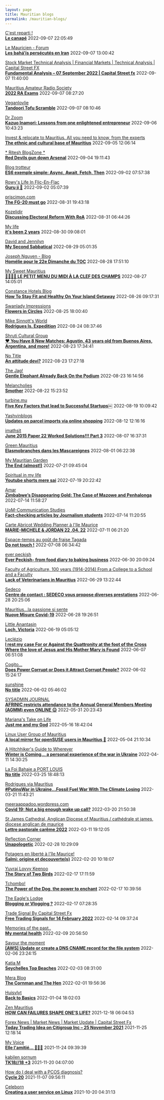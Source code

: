 ```yaml
---
layout: page
title: Mauritian blogs
permalink: /mauritian-blogs/
---
```


[C'est reparti !](https://c-est-reparti.blogspot.com/)  
**[Le canapé](https://c-est-reparti.blogspot.com/2022/09/le-canape.html)**  2022-09-07 22:05:49

[Le Mauricien - Forum](https://www.lemauricien.com/category/opinions/forum/)  
**[Les bahá’ís persécutés en Iran](https://www.lemauricien.com/le-mauricien/les-bahais-persecutes-en-iran/512199/)**  2022-09-07 13:00:42

[Stock Market Technical Analysis &#124; Financial Markets &#124; Technical Analysis &#124; Capital Street FX](https://dailytechnicalanalysisforexnews.blogspot.com/)  
**[Fundamental Analysis – 07 September 2022 &#124; Capital Street fx](https://dailytechnicalanalysisforexnews.blogspot.com/2022/09/fundamental-analysis-07-september-2022.html)**  2022-09-07 11:40:00

[Mauritius Amateur Radio Society](https://mars3b8.wordpress.com/)  
**[2022 RA Exams](https://3b8mars.org/2022/09/07/2022-ra-exams/)**  2022-09-07 08:27:20

[Veganlovlie](https://veganlovlie.com)  
**[Tandoori Tofu Scramble](https://veganlovlie.com/tandoori-tofu-scramble/)**  2022-09-07 08:10:46

[Dr Zoom](https://zoomdr.blogspot.com/)  
**[Kazuo Inamori: Lessons from one enlightened entrepreneur](https://zoomdr.blogspot.com/2022/09/kazuo-inamori-lessons-from-one.html)**  2022-09-06 10:43:23

[Invest & relocate to Mauritius. All you need to know, from the experts](https://relocationmauritius.wordpress.com)  
**[The ethnic and cultural base of Mauritius](https://relocationmauritius.wordpress.com/2022/09/05/the-ethnic-and-cultural-base-of-mauritius/)**  2022-09-05 12:06:14

[* Ritesh BlogZone *](https://ritesh2103.wordpress.com)  
**[Red Devils gun down Arsenal](https://ritesh2103.wordpress.com/2022/09/04/red-devils-gun-down-arsenal-2/)**  2022-09-04 19:11:43

[Blog trotteur](https://patoutafeca.blogspot.com/)  
**[ES6 exemple simple: Async, Await, Fetch, Then](https://patoutafeca.blogspot.com/2022/09/es6-exemple-simple-async-await-fetch.html)**  2022-09-02 07:57:38

[Rowy's Life In Flic-En-Flac](https://flicenflac.blogspot.com/)  
**[Guru ji 🙏](https://flicenflac.blogspot.com/2022/09/guru-ji.html)**  2022-09-02 05:07:39

[priscimon.com](https://priscimon.com/blog)  
**[The FG-20 must go](https://priscimon.com/blog/2022/08/31/the-fg-20-must-go/)**  2022-08-31 19:43:18

[Kozelidir](http://kozelidir.blogspot.com/)  
**[Discussing Electoral Reform With ReA](http://kozelidir.blogspot.com/2022/08/discussing-electoral-reform-with-rea.html)**  2022-08-31 06:44:26

[My life](https://myanonymouslife24.blogspot.com/)  
**[it's been 2 years](https://myanonymouslife24.blogspot.com/2022/08/its-been-2-years.html)**  2022-08-30 09:08:01

[David and Jennilyn](https://davidandjennilyn.com)  
**[My Second Sabbatical](https://davidandjennilyn.com/2022/08/28/my-second-sabbatical/)**  2022-08-29 05:01:35

[Joseph Nguyen - Blog](https://josephnguyenmahebourg.blogspot.com/)  
**[Homélie pour le 22e Dimanche du TOC](https://josephnguyenmahebourg.blogspot.com/2022/08/homelie-pour-le-22e-dimanche-du-toc.html)**  2022-08-28 17:51:10

[My Sweet Mauritius](https://mysweetmauritius.blogspot.com/)  
**[🌴🇲🇺🌴 LE PETIT MENU DU MIDI À LA CLEF DES CHAMPS](https://mysweetmauritius.blogspot.com/2022/08/le-petit-menu-du-midi-la-clef-des-champs.html)**  2022-08-27 14:05:01

[Constance Hotels Blog](https://blog.constancehotels.com)  
**[How To Stay Fit and Healthy On Your Island Getaway](https://blog.constancehotels.com/how-to-stay-fit-and-healthy-on-your-island-getaway/)**  2022-08-26 09:17:31

[Swanlady Impressions](https://swanlady-impressions.blogspot.com/)  
**[Flowers in Circles](https://swanlady-impressions.blogspot.com/2022/08/flowers-in-circles.html)**  2022-08-25 18:00:40

[Mike Sinnott's World](https://msinnott.net)  
**[Rodrigues Is. Expedition](https://msinnott.net/2022/08/24/rodrigues-is-expedition/?utm_source=rss&utm_medium=rss&utm_campaign=rodrigues-is-expedition)**  2022-08-24 08:37:46

[Shruti Cultural Group](https://shruticulturalgroup.blogspot.com/)  
**[❤️ You Have 8 New Matches: Agustin, 43 years old from Buenos Aires, Argentina, and more!](https://shruticulturalgroup.blogspot.com/2022/08/you-have-8-new-matches-agustin-43-years.html)**  2022-08-23 17:34:41

[No Title](https://vintishgokool.blogspot.com/)  
**[An attitude devi?](https://vintishgokool.blogspot.com/2022/08/an-attitude-devi.html)**  2022-08-23 17:27:18

[The Jag!](https://morisk.blogspot.com/)  
**[Gentle Elephant Already Back On the Podium](https://morisk.blogspot.com/2022/08/gentle-elephant-already-back-on-podium.html)**  2022-08-23 16:14:56

[Melancholies](https://faustianmatters.blogspot.com/)  
**[Smother](https://faustianmatters.blogspot.com/2022/08/smother.html)**  2022-08-22 15:23:52

[turbine.mu](https://turbine.mu)  
**[Five Key Factors that lead to Successful Startups￼](https://turbine.mu/2022/08/19/key-factors-leading-to-success/)**  2022-08-19 10:09:42

[Yashvinblogs](https://yashvinblogs.com)  
**[Updates on parcel imports via online shopping](https://yashvinblogs.com/2022/08/12/online-shopping-google-home-hub/)**  2022-08-12 12:16:16

[imathsit](https://imathsit.blogspot.com/)  
**[June 2015 Paper 22 Worked Solutions!!! Part 3](https://imathsit.blogspot.com/2022/08/june-2015-paper-22-solutions-part-3.html)**  2022-08-07 16:37:31

[Green Mauritius](https://greenmauritius.blogspot.com/)  
**[Elasmobranches dans les Mascareignes](https://greenmauritius.blogspot.com/2022/07/elasmobranches-dans-les-mascareignes.html)**  2022-08-01 06:22:38

[My Mauritian Garden](https://mymauritiangarden.wordpress.com)  
**[The End (almost!)](https://mymauritiangarden.wordpress.com/2022/07/21/the-end-almost/)**  2022-07-21 09:45:04

[Spiritual in my life](https://spiritualinlife23.blogspot.com/)  
**[Youtube shorts mere sai](https://spiritualinlife23.blogspot.com/2022/07/youtube-shorts-mere-sai_19.html)**  2022-07-19 20:22:42

[Amar](https://amarbheenick.blogspot.com/)  
**[Zimbabwe’s Disappearing Gold: The Case of Mazowe and Penhalonga](https://amarbheenick.blogspot.com/2022/07/zimbabwes-disappearing-gold-case-of.html)**  2022-07-14 11:58:27

[UoM-Communication Studies](https://comstudies.wordpress.com)  
**[Fact-checking articles by Journalism students](https://comstudies.wordpress.com/2022/07/14/fact-checking-articles-by-journalism-students/)**  2022-07-14 11:20:55

[Carte Abricot Wedding Planner à l'Ile Maurice](https://carteabricotwedding.blogspot.com/)  
**[MARIE-MICHELE & JORDAN  22 .04. 22](https://carteabricotwedding.blogspot.com/2022/06/mariage-flic-en-flac-22-04-22.html)**  2022-07-11 06:21:20

[Espace-temps au goût de fraise Tagada](http://gadatagada.blogspot.com/)  
**[Do not touch !](http://gadatagada.blogspot.com/2022/07/do-not-touch.html)**  2022-07-08 06:34:42

[ever peckish](https://everpeckish.com)  
**[Ever Peckish- from food diary to baking business](https://everpeckish.com/ever-peckish-from-food-diary-to-baking-business/?utm_source=rss&utm_medium=rss&utm_campaign=ever-peckish-from-food-diary-to-baking-business)**  2022-06-30 20:09:24

[Faculty of Agriculture, 100 years (1914-2014)         From a College to a School and a Faculty](https://facultyagriculture.blogspot.com/)  
**[Lack of Veterinarians in Mauritius](https://facultyagriculture.blogspot.com/2022/06/lack-of-veterinarians-in-mauritius.html)**  2022-06-29 13:22:44

[Sedeco](https://sedecobtob.blogspot.com/)  
**[Centre de contact : SEDECO vous propose diverses prestations](https://sedecobtob.blogspot.com/2022/06/centre-de-contact-sedeco-vous-propose.html)**  2022-06-28 20:25:06

[Mauritius...la passione si sente](https://mauritiuslapassionesisente.blogspot.com/)  
**[Nuove Misure Covid-19](https://mauritiuslapassionesisente.blogspot.com/2022/06/nuove-misure-covid-19.html)**  2022-06-28 19:26:51

[Little Anantasin](https://littleanantasin.wordpress.com)  
**[Loch, Victoria](https://littleanantasin.wordpress.com/2022/06/19/loch-victoria/)**  2022-06-19 05:05:12

[Leclézio](https://lleclezio.blogspot.com/)  
**[I rest my case For or Against the Quattronity  at the foot of the Cross Where the love of Jesus and His Mother Mary is Found](https://lleclezio.blogspot.com/2022/06/i-rest-my-case-for-or-against.html)**  2022-06-07 06:51:08

[Cogito...](https://patil-hunma.blogspot.com/)  
**[Does Power Corrupt or Does it Attract Corrupt People?](https://patil-hunma.blogspot.com/2022/06/does-power-corrupt-or-does-it-attract.html)**  2022-06-02 15:24:17

[sunshine](https://sooriamoorthy.blogspot.com/)  
**[No title](https://sooriamoorthy.blogspot.com/2022/06/ce-qui-menace-le-plus-la-democratie-au.html)**  2022-06-02 05:46:02

[SYSADMIN JOURNAL](https://sysadmin-journal.com/)  
**[AFRINIC restricts attendance to the Annual General Members Meeting (AGMM) even ONLINE 😐](https://sysadmin-journal.com/afrinic-restricts-attendance-to-the-annual-general-members-meeting-even-online/)**  2022-05-31 20:23:43

[Mariana's Take on Life](https://marianaseriche.blogspot.com/)  
**[Just me and my God](https://marianaseriche.blogspot.com/2022/05/most-of-my-life-i-thought-that-prayer.html)**  2022-05-16 18:42:04

[Linux User Group of Mauritius](https://lugm.org)  
**[A local mirror for openSUSE users in Mauritius 🥳](https://sysadmin-journal.com/local-mirror-for-opensuse-users-in-mauritius/)**  2022-05-04 21:10:34

[A Hitchhiker's Guide to Wherever](https://ashwinad.wordpress.com)  
**[Winter is Coming… a personal experience of the war in Ukraine](https://ashwinad.wordpress.com/2022/04/11/winter-is-coming-a-personal-experience-of-the-war-in-ukraine/)**  2022-04-11 14:30:25

[La  Foi Bahaie a PORT LOUIS](https://bahai-portlouis-ile-maurice.blogspot.com/)  
**[No title](https://bahai-portlouis-ile-maurice.blogspot.com/2007/03/sleepersleeper-wake-up-now-your-lover.html)**  2022-03-25 18:48:13

[Rodrigues via Mauritius](https://insel-rodrigues.blogspot.com/)  
**[#PutinsWar in Ukraine...Fossil Fuel War With The Climate Losing](https://insel-rodrigues.blogspot.com/2022/03/putinswar-in-ukrainefossil-fuel-war.html)**  2022-03-21 11:43:21

[meeraappadoo.wordpress.com](https://meeraappadoo.wordpress.com)  
**[Covid 19: Not a big enough wake up call?](https://meeraappadoo.wordpress.com/2022/03/20/covid-19-not-a-big-enough-wake-up-call/)**  2022-03-20 21:50:38

[St James Cathedral, Anglican Diocese of Mauritius / cathédrale st james, diocese anglican de maurice](https://stjamescathedralmau.wordpress.com)  
**[Lettre pastorale carême 2022](https://stjamescathedralmau.wordpress.com/2022/03/11/lettre-pastorale-careme-2022/)**  2022-03-11 19:12:05

[Reflection Corner](https://tachah.blogspot.com/)  
**[Unapologetic](https://tachah.blogspot.com/2022/02/unapologetic.html)**  2022-02-28 10:29:09

[Potagers en liberté à l'île Maurice!](https://petitpotagerilemaurice.blogspot.com/)  
**[Salmi: origine et decouverte(s)](https://petitpotagerilemaurice.blogspot.com/2022/02/salmi-origine-et-decouvertes.html)**  2022-02-20 10:18:07

[Yuvraj Lovvy Keenoo](https://lovvy.wordpress.com)  
**[The Story of Two Birds](https://lovvy.wordpress.com/2022/02/17/the-story-of-two-birds/)**  2022-02-17 17:11:59

[Tchombo!](https://tchombo.blogspot.com/)  
**[The Power of the Dog, the power to enchant](https://tchombo.blogspot.com/2022/02/the-power-of-dog-power-to-enchant.html)**  2022-02-17 10:39:56

[The Eagle's Lodge](http://ashfaqblog.blogspot.com/)  
**[Blogging or Vlogging ?](http://ashfaqblog.blogspot.com/2019/11/blogging-or-vlogging.html)**  2022-02-17 07:28:35

[Trade Signal By Capital Street Fx](https://fx-trade-signal.blogspot.com/)  
**[Free Trading Signals for 14 February 2022](https://fx-trade-signal.blogspot.com/2022/02/free-trading-signals-for-14-february.html)**  2022-02-14 09:37:24

[Memories of the past..](https://pandanours.blogspot.com/)  
**[My mental health](https://pandanours.blogspot.com/2022/02/my-mental-health.html)**  2022-02-09 20:56:50

[Savour the moment](https://savourthemomentattechie.blogspot.com/)  
**[[AWS] Update or create a DNS CNAME record for the file system](https://savourthemomentattechie.blogspot.com/2022/02/aws-update-or-create-dns-cname-record.html)**  2022-02-06 23:24:15

[Katia M](https://katiam.blog)  
**[Seychelles Top Beaches](https://katiam.blog/2022/02/03/seychelles-top-beaches/)**  2022-02-03 08:31:00

[Mera Blog](https://nayarweb.com/blog)  
**[The Cornman and The Hen](https://nayarweb.com/blog/2022/the-cornman-and-the-hen/)**  2022-02-01 19:56:36

[Huisvlyt](https://huisvlyt.blogspot.com/)  
**[Back to Basics](https://huisvlyt.blogspot.com/2022/01/back-to-basics.html)**  2022-01-04 18:02:03

[Zen Mauritius](https://zenmauritius.wordpress.com)  
**[HOW CAN FAILURES SHAPE ONE’S LIFE?](https://zenmauritius.wordpress.com/2021/12/18/how-can-failures-shape-ones-life/)**  2021-12-18 06:04:53

[Forex News &#124; Market News &#124; Market Update &#124; Capital Street Fx](https://fxforexnews1.blogspot.com/)  
**[Today Trading Idea on Citigroup Inc – 25 November 2021](https://fxforexnews1.blogspot.com/2021/11/today-trading-idea-on-citigroup-inc-25.html)**  2021-11-25 12:18:14

[My Voice](https://jeevashi.blogspot.com/)  
**[Elle l'amitié... 💖💖💖](https://jeevashi.blogspot.com/2021/11/elle-lamitie.html)**  2021-11-24 09:39:39

[kabilen sornum](https://kabilen.tumblr.com/)  
**[TK18//18 +3](https://kabilen.tumblr.com/post/668342650957676544)**  2021-11-20 04:07:00

[How do I deal with a PCOS diagnosis?](https://htacha.blogspot.com/)  
**[Cycle 20](https://htacha.blogspot.com/2021/11/cycle-20.html)**  2021-11-07 09:56:11

[Celeborn](http://blog.atwin.org/)  
**[Creating a user service on Linux](http://blog.atwin.org/2021/10/creating-user-service-on-linux.html)**  2021-10-20 04:31:13

<div style="height:0;width:0;overflow:hidden;"></div>